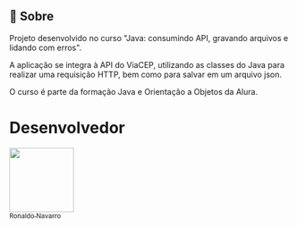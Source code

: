 <h2>🔖 Sobre</h2>
<p>Projeto desenvolvido no curso "Java: consumindo API, gravando arquivos e lidando com erros".</p>
A aplicação se integra à API do ViaCEP, utilizando as classes do Java para realizar uma requisição HTTP, bem como para salvar em um arquivo json.
<p>O curso é parte da formação Java e Orientação a Objetos da Alura.</p>

# Desenvolvedor

[<img loading="lazy" src="https://avatars.githubusercontent.com/u/134724019?v=4" width=115><br><sub>Ronaldo Navarro</sub>](https://github.com/ronaldosnavarro)
